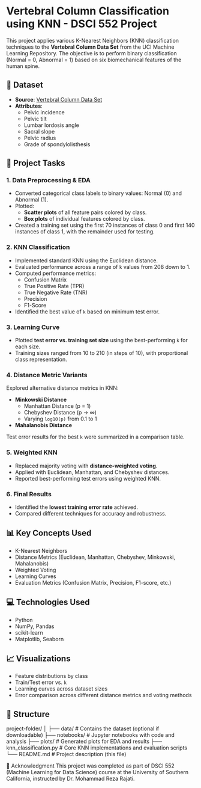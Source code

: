# Vertebral Column Classification using KNN - DSCI 552 Project

This project applies various K-Nearest Neighbors (KNN) classification techniques to the **Vertebral Column Data Set** from the UCI Machine Learning Repository. The objective is to perform binary classification (Normal = 0, Abnormal = 1) based on six biomechanical features of the human spine.

## 📂 Dataset
- **Source**: [Vertebral Column Data Set](https://archive.ics.uci.edu/ml/datasets/Vertebral+Column)
- **Attributes**:
  - Pelvic incidence
  - Pelvic tilt
  - Lumbar lordosis angle
  - Sacral slope
  - Pelvic radius
  - Grade of spondylolisthesis

## 🧪 Project Tasks

### 1. Data Preprocessing & EDA
- Converted categorical class labels to binary values: Normal (0) and Abnormal (1).
- Plotted:
  - **Scatter plots** of all feature pairs colored by class.
  - **Box plots** of individual features colored by class.
- Created a training set using the first 70 instances of class 0 and first 140 instances of class 1, with the remainder used for testing.

### 2. KNN Classification
- Implemented standard KNN using the Euclidean distance.
- Evaluated performance across a range of `k` values from 208 down to 1.
- Computed performance metrics:
  - Confusion Matrix
  - True Positive Rate (TPR)
  - True Negative Rate (TNR)
  - Precision
  - F1-Score
- Identified the best value of `k` based on minimum test error.

### 3. Learning Curve
- Plotted **test error vs. training set size** using the best-performing `k` for each size.
- Training sizes ranged from 10 to 210 (in steps of 10), with proportional class representation.

### 4. Distance Metric Variants
Explored alternative distance metrics in KNN:
- **Minkowski Distance**
  - Manhattan Distance (p = 1)
  - Chebyshev Distance (p → ∞)
  - Varying `log10(p)` from 0.1 to 1
- **Mahalanobis Distance**

Test error results for the best `k` were summarized in a comparison table.

### 5. Weighted KNN
- Replaced majority voting with **distance-weighted voting**.
- Applied with Euclidean, Manhattan, and Chebyshev distances.
- Reported best-performing test errors using weighted KNN.

### 6. Final Results
- Identified the **lowest training error rate** achieved.
- Compared different techniques for accuracy and robustness.

## 📊 Key Concepts Used
- K-Nearest Neighbors
- Distance Metrics (Euclidean, Manhattan, Chebyshev, Minkowski, Mahalanobis)
- Weighted Voting
- Learning Curves
- Evaluation Metrics (Confusion Matrix, Precision, F1-score, etc.)

## 💻 Technologies Used
- Python
- NumPy, Pandas
- scikit-learn
- Matplotlib, Seaborn

## 📈 Visualizations
- Feature distributions by class
- Train/Test error vs. `k`
- Learning curves across dataset sizes
- Error comparison across different distance metrics and voting methods

## 📁 Structure
project-folder/
│
├── data/ # Contains the dataset (optional if downloadable)
├── notebooks/ # Jupyter notebooks with code and analysis
├── plots/ # Generated plots for EDA and results
├── knn_classification.py # Core KNN implementations and evaluation scripts
└── README.md # Project description (this file)

📌 Acknowledgment
This project was completed as part of DSCI 552 (Machine Learning for Data Science) course at the University of Southern California, instructed by Dr. Mohammad Reza Rajati.
